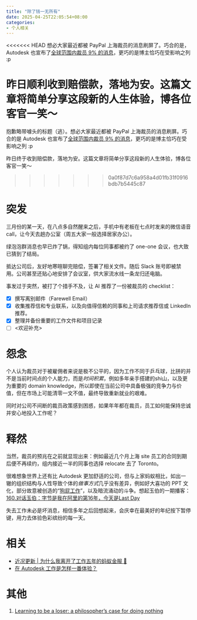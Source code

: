 ```yaml
---
title: "除了钱一无所有"
date: 2025-04-25T22:05:54+08:00 
categories:
- 个人相关
---
```


<<<<<<< HEAD
想必大家最近都被 PayPal 上海裁员的消息刷屏了。巧合的是， Autodesk 也宣布了[全球范围内裁员 9% 的消息](https://adsknews.autodesk.com/en/news/022725-employee-message/)，更巧的是博主恰巧在受影响之列 :p

昨日顺利收到赔偿款，落地为安。这篇文章将简单分享这段新的人生体验，博各位客官一笑～
=======
抱歉略带噱头的标题（逃）。想必大家最近都被 PayPal 上海裁员的消息刷屏。巧合的是 Autodesk 也宣布了[全球范围内裁员 9% 的消息](https://adsknews.autodesk.com/en/news/022725-employee-message/)，更巧的是博主恰巧在受影响之列 :p

昨日终于收到赔偿款，落地为安。这篇文章将简单分享这段新的人生体验，博各位客官一笑～
>>>>>>> 0a0f87d7c6a958a4d01fb31f0916bdb7b5445c87

# 突发
三月份的某一天，在八点多自然醒来之后，手机中有老板在七点时发来的微信语音 call，让今天去趟办公室（周五大家一般选择居家办公）。

绿泡泡群消息也早已炸了锅，得知组内每位同事都被约了 one-one 会议，也大致已猜到了结局。

抵达公司后，友好地寒暄聊完赔偿，签署了相关文件。随后 Slack 账号即被禁用。公司甚至还贴心地安排了会议室，供大家流水线一条龙归还电脑。

事发过于突然，被打了个措手不及，让 AI 推荐了一份被裁员的 checklist：

- [x] 撰写离别邮件（Farewell Email）
- [x] 收集推荐信和专业联系，以及向值得信赖的同事和上司请求推荐信或 LinkedIn 推荐。
- [x] 整理并备份重要的工作文件和项目记录
- [ ] <欢迎补充>

# 怨念
个人认为裁员对于被雇佣者来说是极不公平的，因为工作不同于乒乓球，比拼的并不是当前时间点的个人能力，而是*时间积累*，例如多年亲手搭建的shi山，以及更为重要的 domain knowledge，所以即使在当前公司中具备极强的竞争力与价值，但在市场上可能清零一文不值，最终导致重新就业的艰难。

同时对公司不间断的裁员政策感到困惑，如果年年都在裁员，员工如何能保持忠诚并安心地投入工作呢？

# 释然
当然，裁员的预兆在之前就显现出来：例如最近几个月上海 site 员工的合同到期后便不再续约，组内接近一半的同事也选择 relocate 去了 Toronto。

很难想象世界上还有比 Autodesk 更加舒适的公司，但与上家蚂蚁相比，如出一辙的组织结构与人性导致个体的*做事方式*几乎没有差异，例如好大喜功的 PPT 文化，部分故意被创造的“[狗屁工作](https://book.douban.com/subject/30437833/)”，以及暗流涌动的斗争。想起玉伯的一期播客：[160.对话玉伯：字节是我在阿里的第16年，今天是Last Day](https://www.xiaoyuzhoufm.com/episode/663dbcbdeb5653e14a4f814d)

失去工作未必是坏消息，相信多年之后回想起来，会庆幸在最美好的年纪按下暂停键，用力去体验色彩缤纷的每一天。

# 相关
- [近况更新 | 为什么我离开了工作五年的蚂蚁金服 🐜](/blog/20231104/why-did-i-left-ant-group/)
- [在 Autodesk 工作是怎样一番体验？](/blog/20240217/why-did-i-join-autodesk/)

# 其他
1. [Learning to be a loser: a philosopher’s case for doing nothing](https://psyche.co/ideas/learning-to-be-a-loser-a-philosophers-case-for-doing-nothing)